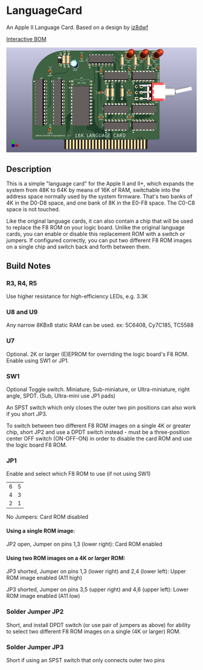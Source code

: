 # LanguageCard
 An Apple II Language Card. Based on a design by [iz8dwf](https://youtu.be/1KPIAoO1dTU)

[Interactive BOM](https://btb.github.io/LanguageCard/bom/LanguageCard_3.html)

![image info](LanguageCard.png)

## Description

This is a simple "language card" for the Apple II and II+, which expands the system from 48K to 64K by means of 16K of RAM, switchable into the address space normally used by the system firmware. That's two banks of 4K in the D0-D8 space, and one bank of 8K in the E0-F8 space. The C0-C8 space is not touched.

Like the original language cards, it can also contain a chip that will be used to replace the F8 ROM on your logic board. Unlike the original language cards, you can enable or disable this replacement ROM with a switch or jumpers. If configured correctly, you can put two different F8 ROM images on a single chip and switch back and forth between them.

## Build Notes

### R3, R4, R5

Use higher resistance for	high-efficiency LEDs, e.g. 3.3K

### U8 and U9

Any narrow 8KBx8	static RAM can be used.	ex: 5C6408, Cy7C185, TC5588

### U7

Optional. 2K or larger	(E)EPROM for overriding the	logic board's F8 ROM. Enable	using SW1 or JP1.

### SW1

Optional Toggle switch. Miniature, Sub-miniature, or Ultra-miniature, right angle, SPDT. (Sub, Ultra-mini use JP1 pads)

An SPST switch which only closes the outer two pin positions can also work if you short JP3. 

To switch between two different F8 ROM images on a single 4K or greater chip, short JP2 and use a	DPDT switch instead - must be a three-position center OFF switch (ON-OFF-ON) in order to disable the card ROM and use the logic board F8 ROM.

### JP1

Enable and select which F8 ROM to use (if not using SW1)

| | |
|-|-|
|6|5|
|4|3|
|2|1|


No Jumpers: Card ROM disabled

#### Using a single ROM image:

JP2 open, Jumper on pins 1,3 (lower right): Card ROM enabled

#### Using two ROM images on a 4K or larger ROM:

JP3 shorted, Jumper on pins 1,3 (lower right) and 2,4 (lower left): Upper ROM image enabled (A11 high)

JP3 shorted, Jumper on pins 3,5 (upper right) and 4,6 (upper left): Lower ROM image enabled (A11 low)

### Solder Jumper JP2
Short, and install DPDT switch	(or use pair of jumpers as above) for	ability to select two different F8	ROM images on a single (4K or larger) ROM. 

### Solder Jumper JP3
Short if using an SPST switch	that only connects outer two pins

